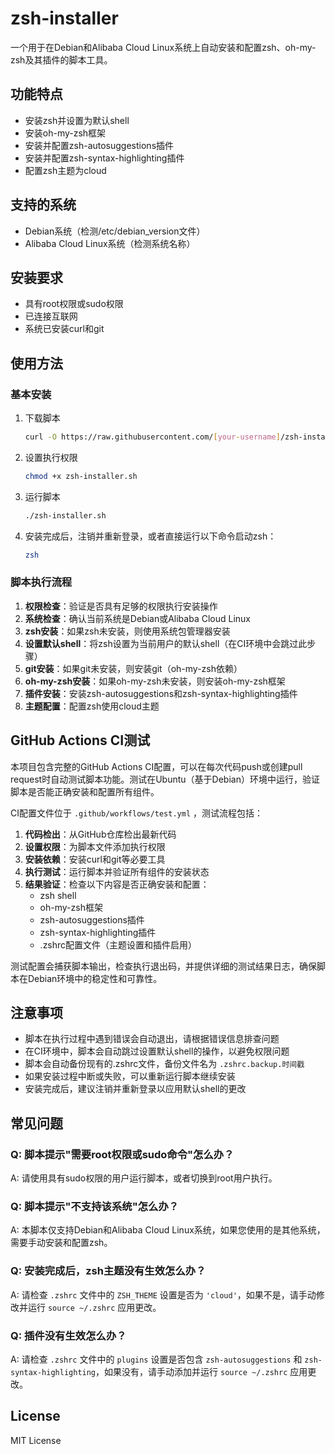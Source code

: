 # zsh-installer

一个用于在Debian和Alibaba Cloud Linux系统上自动安装和配置zsh、oh-my-zsh及其插件的脚本工具。

## 功能特点

- 安装zsh并设置为默认shell
- 安装oh-my-zsh框架
- 安装并配置zsh-autosuggestions插件
- 安装并配置zsh-syntax-highlighting插件
- 配置zsh主题为cloud

## 支持的系统

- Debian系统（检测/etc/debian_version文件）
- Alibaba Cloud Linux系统（检测系统名称）

## 安装要求

- 具有root权限或sudo权限
- 已连接互联网
- 系统已安装curl和git

## 使用方法

### 基本安装

1. 下载脚本

   ```bash
   curl -O https://raw.githubusercontent.com/[your-username]/zsh-installer/main/zsh-installer.sh
   ```

2. 设置执行权限

   ```bash
   chmod +x zsh-installer.sh
   ```

3. 运行脚本

   ```bash
   ./zsh-installer.sh
   ```

4. 安装完成后，注销并重新登录，或者直接运行以下命令启动zsh：

   ```bash
   zsh
   ```

### 脚本执行流程

1. **权限检查**：验证是否具有足够的权限执行安装操作
2. **系统检查**：确认当前系统是Debian或Alibaba Cloud Linux
3. **zsh安装**：如果zsh未安装，则使用系统包管理器安装
4. **设置默认shell**：将zsh设置为当前用户的默认shell（在CI环境中会跳过此步骤）
5. **git安装**：如果git未安装，则安装git（oh-my-zsh依赖）
6. **oh-my-zsh安装**：如果oh-my-zsh未安装，则安装oh-my-zsh框架
7. **插件安装**：安装zsh-autosuggestions和zsh-syntax-highlighting插件
8. **主题配置**：配置zsh使用cloud主题

## GitHub Actions CI测试

本项目包含完整的GitHub Actions CI配置，可以在每次代码push或创建pull request时自动测试脚本功能。测试在Ubuntu（基于Debian）环境中运行，验证脚本是否能正确安装和配置所有组件。

CI配置文件位于 `.github/workflows/test.yml` <mcfile name="test.yml" path="/Users/yanhaolin/Desktop/zsh-installer/.github/workflows/test.yml"></mcfile>，测试流程包括：

1. **代码检出**：从GitHub仓库检出最新代码
2. **设置权限**：为脚本文件添加执行权限
3. **安装依赖**：安装curl和git等必要工具
4. **执行测试**：运行脚本并验证所有组件的安装状态
5. **结果验证**：检查以下内容是否正确安装和配置：
   - zsh shell
   - oh-my-zsh框架
   - zsh-autosuggestions插件
   - zsh-syntax-highlighting插件
   - .zshrc配置文件（主题设置和插件启用）

测试配置会捕获脚本输出，检查执行退出码，并提供详细的测试结果日志，确保脚本在Debian环境中的稳定性和可靠性。

## 注意事项

- 脚本在执行过程中遇到错误会自动退出，请根据错误信息排查问题
- 在CI环境中，脚本会自动跳过设置默认shell的操作，以避免权限问题
- 脚本会自动备份现有的.zshrc文件，备份文件名为 `.zshrc.backup.时间戳`
- 如果安装过程中断或失败，可以重新运行脚本继续安装
- 安装完成后，建议注销并重新登录以应用默认shell的更改

## 常见问题

### Q: 脚本提示"需要root权限或sudo命令"怎么办？
A: 请使用具有sudo权限的用户运行脚本，或者切换到root用户执行。

### Q: 脚本提示"不支持该系统"怎么办？
A: 本脚本仅支持Debian和Alibaba Cloud Linux系统，如果您使用的是其他系统，需要手动安装和配置zsh。

### Q: 安装完成后，zsh主题没有生效怎么办？
A: 请检查 `.zshrc` 文件中的 `ZSH_THEME` 设置是否为 `'cloud'`，如果不是，请手动修改并运行 `source ~/.zshrc` 应用更改。

### Q: 插件没有生效怎么办？
A: 请检查 `.zshrc` 文件中的 `plugins` 设置是否包含 `zsh-autosuggestions` 和 `zsh-syntax-highlighting`，如果没有，请手动添加并运行 `source ~/.zshrc` 应用更改。

## License

MIT License